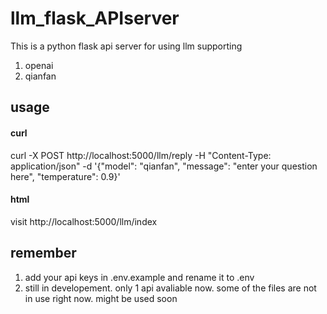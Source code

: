 # llm_flask_APIserver

This is a python flask api server for using llm supporting 
1. openai
2. qianfan 

## usage
#### curl
curl -X POST http://localhost:5000/llm/reply -H "Content-Type: application/json" -d '{"model": "qianfan", "message": "enter your question here", "temperature": 0.9}'
#### html
visit http://localhost:5000/llm/index


## remember
1. add your api keys in .env.example and rename it to .env
2. still in developement. only 1 api avaliable now. some of the files are not in use right now. might be used soon